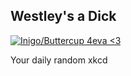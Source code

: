 ## Westley's a Dick
[![Inigo/Buttercup 4eva <3](https://imgs.xkcd.com/comics/westleys_a_dick.png)](https://xkcd.com/549/ "Inigo/Buttercup 4eva <3")

Your daily random xkcd
